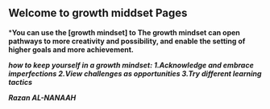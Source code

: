 
## Welcome to growth middset Pages

***You can use the [growth mindset] to The growth mindset can open pathways to more creativity and possibility, and enable the setting of higher goals and more achievement.**





***how to keep yourself in a growth mindset:
1.Acknowledge and embrace imperfections
2.View challenges as opportunities
3.Try different learning tactics***





***Razan AL-NANAAH***
